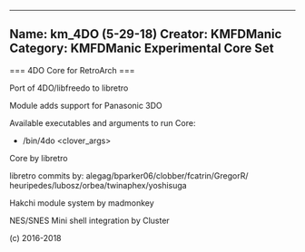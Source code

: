 -----------------------
Name: km_4DO (5-29-18)
Creator: KMFDManic
Category: KMFDManic Experimental Core Set
-----------------------
=== 4DO Core for RetroArch ===

Port of 4DO/libfreedo to libretro

Module adds support for Panasonic 3DO

Available executables and arguments to run Core:
- /bin/4do <rom> <clover_args>

Core by libretro

libretro commits by: alegag/bparker06/clobber/fcatrin/GregorR/
heuripedes/lubosz/orbea/twinaphex/yoshisuga

Hakchi module system by madmonkey

NES/SNES Mini shell integration by Cluster

(c) 2016-2018
